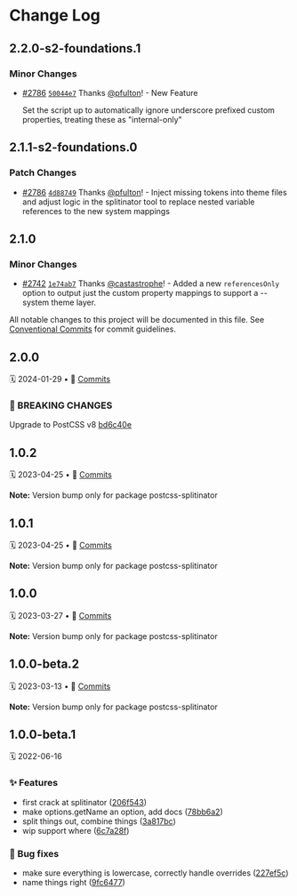 # Change Log

## 2.2.0-s2-foundations.1

### Minor Changes

- [#2786](https://github.com/adobe/spectrum-css/pull/2786) [`50044e7`](https://github.com/adobe/spectrum-css/commit/50044e7faa5d4e00ac623b32b1e4364c89688850) Thanks [@pfulton](https://github.com/pfulton)! - New Feature

  Set the script up to automatically ignore underscore prefixed custom properties, treating these as "internal-only"

## 2.1.1-s2-foundations.0

### Patch Changes

- [#2786](https://github.com/adobe/spectrum-css/pull/2786) [`4d88749`](https://github.com/adobe/spectrum-css/commit/4d887492f98f1f505535680bfb0baa06d24460a0) Thanks [@pfulton](https://github.com/pfulton)! - Inject missing tokens into theme files and adjust logic in the splitinator tool to replace nested variable references to the new system mappings

## 2.1.0

### Minor Changes

- [#2742](https://github.com/adobe/spectrum-css/pull/2742) [`1e74ab7`](https://github.com/adobe/spectrum-css/commit/1e74ab7511257efa80f02da7a3115d302093ac6f) Thanks [@castastrophe](https://github.com/castastrophe)! - Added a new `referencesOnly` option to output just the custom property mappings to support a --system theme layer.

All notable changes to this project will be documented in this file.
See [Conventional Commits](https://conventionalcommits.org) for commit guidelines.

<a name="2.0.0"></a>

## 2.0.0

🗓 2024-01-29 • 📝 [Commits](https://github.com/adobe/spectrum-css/compare/postcss-splitinator@1.0.2...postcss-splitinator@2.0.0)

### 🛑 BREAKING CHANGES

Upgrade to PostCSS v8 [bd6c40e](https://github.com/adobe/spectrum-css/commit/bd6c40eb5a4b43df94dff1f325502e5cd08b7f5f)

<a name="1.0.2"></a>

## 1.0.2

🗓 2023-04-25 • 📝 [Commits](https://github.com/adobe/spectrum-css/compare/postcss-splitinator@1.0.0...postcss-splitinator@1.0.2)

**Note:** Version bump only for package postcss-splitinator

<a name="1.0.1"></a>

## 1.0.1

🗓 2023-04-25 • 📝 [Commits](https://github.com/adobe/spectrum-css/compare/postcss-splitinator@1.0.0...postcss-splitinator@1.0.1)

**Note:** Version bump only for package postcss-splitinator

<a name="1.0.0"></a>

## 1.0.0

🗓 2023-03-27 • 📝 [Commits](https://github.com/adobe/spectrum-css/compare/postcss-splitinator@1.0.0-beta.1...postcss-splitinator@1.0.0)

**Note:** Version bump only for package postcss-splitinator

<a name="1.0.0-beta.2"></a>

## 1.0.0-beta.2

🗓 2023-03-13 • 📝 [Commits](https://github.com/adobe/spectrum-css/compare/postcss-splitinator@1.0.0-beta.1...postcss-splitinator@1.0.0-beta.2)

**Note:** Version bump only for package postcss-splitinator

<a name="1.0.0-beta.1"></a>

## 1.0.0-beta.1

🗓 2022-06-16

### ✨ Features

- first crack at splitinator ([206f543](https://github.com/adobe/spectrum-css/commit/206f543))
- make options.getName an option, add docs ([78bb6a2](https://github.com/adobe/spectrum-css/commit/78bb6a2))
- split things out, combine things ([3a817bc](https://github.com/adobe/spectrum-css/commit/3a817bc))
- wip support where ([6c7a28f](https://github.com/adobe/spectrum-css/commit/6c7a28f))

### 🐛 Bug fixes

- make sure everything is lowercase, correctly handle overrides ([227ef5c](https://github.com/adobe/spectrum-css/commit/227ef5c))
- name things right ([9fc6477](https://github.com/adobe/spectrum-css/commit/9fc6477))
